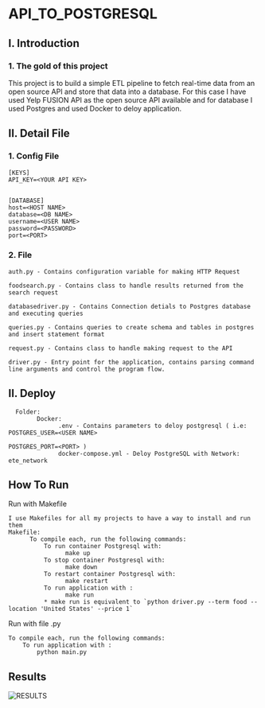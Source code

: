 # API_TO_POSTGRESQL

## I. Introduction
### 1. The gold of this project
This project is to build a simple ETL pipeline to fetch real-time data from an open source API and store that data into a database. For this case I have used Yelp FUSION API as the open source API available and for database I used Postgres and used Docker to deloy application.

## II. Detail File
### 1. Config File
```
[KEYS]
API_KEY=<YOUR API KEY>


[DATABASE]
host=<HOST NAME>
database=<DB NAME>
username=<USER NAME>
password=<PASSWORD>
port=<PORT>

```


### 2. File
```
auth.py - Contains configuration variable for making HTTP Request

foodsearch.py - Contains class to handle results returned from the search request

databasedriver.py - Contains Connection detials to Postgres database and executing queries

queries.py - Contains queries to create schema and tables in postgres and insert statement format

request.py - Contains class to handle making request to the API

driver.py - Entry point for the application, contains parsing command line arguments and control the program flow.
```

## II. Deploy
```
  Folder:
        Docker:
              .env - Contains parameters to deloy postgresql ( i.e: POSTGRES_USER=<USER NAME>
                                                                    POSTGRES_PORT=<PORT> )
              docker-compose.yml - Deloy PostgreSQL with Network: ete_network
```

## How To Run
  Run with Makefile
  ```
  I use Makefiles for all my projects to have a way to install and run them
  Makefile:
        To compile each, run the following commands:
            To run container Postgresql with: 
                  make up
            To stop container Postgresql with: 
                  make down
            To restart container Postgresql with: 
                  make restart
            To run application with : 
                  make run
            * make run is equivalent to `python driver.py --term food --location 'United States' --price 1` 
  ```
  Run with file .py
  ```
  To compile each, run the following commands:
      To run application with : 
          python main.py
  ```


## Results
![RESULTS](https://github.com/san089/Udacity-Data-Engineering-Projects/blob/master/Data_Api_to_Postgres/Results.PNG)
